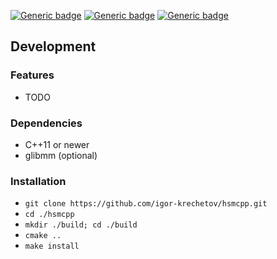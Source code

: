 [![Generic badge](https://img.shields.io/badge/changelog-v0.4.1-green.svg)](https://github.com/igor-krechetov/hsmcpp/blob/main/CHANGELOG.md)
[![Generic badge](https://img.shields.io/badge/license-MIT-blue.svg)](https://github.com/igor-krechetov/hsmcpp/blob/main/LICENSE)
[![Generic badge](https://img.shields.io/badge/documentation-green.svg)](https://github.com/igor-krechetov/hsmcpp/wiki)

## Development

### Features
- TODO

### Dependencies
- C++11 or newer
- glibmm (optional)

### Installation
- `git clone https://github.com/igor-krechetov/hsmcpp.git`
- `cd ./hsmcpp`
- `mkdir ./build; cd ./build`
- `cmake ..`
- `make install`
